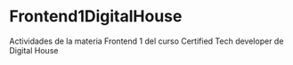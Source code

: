 # Frontend1DigitalHouse
Actividades de la materia Frontend 1 del curso Certified Tech developer de Digital House

